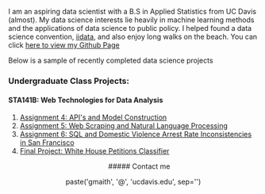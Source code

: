 I am an aspiring data scientist with a B.S in Applied Statistics from UC Davis (almost). My data science interests lie heavily in machine learning methods and the applications of data science to public policy. I helped found a data science convention, <a href= 'http://www.iidata.net/'>iidata</a>, and also enjoy long walks on the beach. You can click <a href="https://github.com/Graym4c">here to view my Github Page</a>

Below is a sample of recently completed data science projects

### Undergraduate Class Projects:
#### STA141B: Web Technologies for Data Analysis
<ol>
<li><a href='https://github.com/Graym4c/Graym4c.github.io/blob/master/assignment4.ipynb'>Assignment 4: API's and Model Construction</a></li>
<li><a href='https://github.com/Graym4c/Graym4c.github.io/blob/master/assignment5.ipynb'>Assignment 5: Web Scraping and Natural Language Processing</a></li>
<li><a href='https://github.com/Graym4c/Graym4c.github.io/blob/master/assignment%20seis.ipynb'>Assignment 6: SQL and Domestic Violence Arrest Rate Inconsistencies in San Francisco</a></li>
<li><a href='https://palautatan.github.io/project141b/'>Final Project: White House Petitions Classifier</a></li>
</ol>

<center><ul>##### Contact me</ul>

<center> paste('gmaith', '@', 'ucdavis.edu', sep='')

